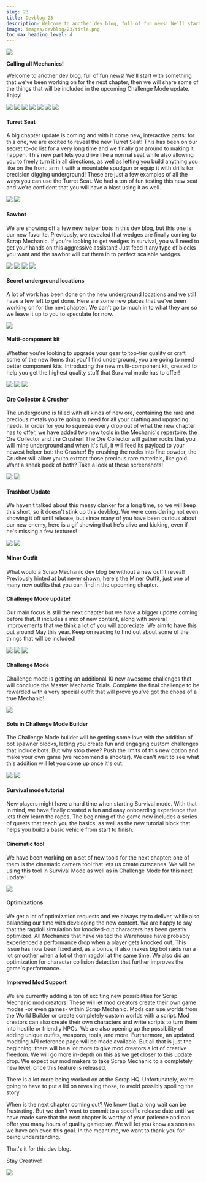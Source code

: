```yaml
---
slug: 23
title: Devblog 23
description: Welcome to another dev blog, full of fun news! We'll start with something that we've been working on for the next chapter, then we will share some of the things that will be included in the upcoming Challenge Mode update.
image: images/devblog/23/title.png
toc_max_heading_level: 4
---
```


![](https://i.imgur.com/rwCiYEI.png)

**Calling all Mechanics!**

Welcome to another dev blog, full of fun news! 
We'll start with something that we've been working on for the next chapter, then we will share some of the things that will be included in the upcoming Challenge Mode update. 
Enjoy!

![](https://i.imgur.com/8X5v78L.gif)
![](https://i.imgur.com/pRJx2Qh.gif)
![](https://i.imgur.com/2ZE7WOn.gif)
![](https://i.imgur.com/ZYveizo.gif)
![](https://i.imgur.com/4bZWq15.gif)
![](https://i.imgur.com/8x7mIUs.png)
![](https://i.imgur.com/wlKDlhW.png)

#### Turret Seat
A big chapter update is coming and with it come new, interactive parts: for this one, we are excited to reveal the new Turret Seat! 
This has been on our secret to-do list for a very long time and we finally got around to making it happen.
This new part lets you drive like a normal seat while also allowing you to freely turn it in all directions, as well as letting you build anything you like on the front: arm it with a mountable spudgun or equip it with drills for precision digging underground! 
These are just a few examples of all the ways you can use the Turret Seat.
We had a ton of fun testing this new seat and we're confident that you will have a blast using it as well.

![](https://i.imgur.com/Eyi0QYH.png)
![](https://i.imgur.com/vjvcL6o.png)

#### Sawbot
We are showing off a few new helper bots in this dev blog, but this one is our new favorite. 
Previously, we revealed that wedges are finally coming to Scrap Mechanic. 
If you're looking to get wedges in survival, you will need to get your hands on this aggressive assistant! 
Just feed it any type of blocks you want and the sawbot will cut them in to perfect scalable wedges.

![](https://i.imgur.com/bxUnQGJ.png)
![](https://i.imgur.com/mVGqkCz.png)
![](https://i.imgur.com/5C1EJvJ.png)
![](https://i.imgur.com/1BJIpoK.png)

#### Secret underground locations
A lot of work has been done on the new underground locations and we still have a few left to get done. 
Here are some new places that we've been working on for the next chapter. 
We can't go to much in to what they are so we leave it up to you to speculate for now. 

![](https://i.imgur.com/lFLxIYB.png)

#### Multi-component kit
Whether you're looking to upgrade your gear to top-tier quality or craft some of the new items that you'll find underground, you are going to need better component kits. 
Introducing the new multi-component kit, created to help you get the highest quality stuff that Survival mode has to offer!

![](https://i.imgur.com/t7AwaJt.png)
![](https://i.imgur.com/R4rpoI2.jpg)
![](https://i.imgur.com/EATWMhB.png)

#### Ore Collector & Crusher
The underground is filled with all kinds of new ore, containing the rare and precious metals you're going to need for all your crafting and upgrading needs. 
In order for you to squeeze every drop out of what the new chapter has to offer, we have added two new tools in the Mechanic's repertoire: the Ore Collector and the Crusher! 
The Ore Collector will gather rocks that you will mine underground and when it's full, it will feed its payload to your newest helper bot: the Crusher!
By crushing the rocks into fine powder, the Crusher will allow you to extract those precious rare materials, like gold. 
Want a sneak peek of both? Take a look at these screenshots!

![](https://i.imgur.com/k4RsjiO.gif)
![](https://i.imgur.com/PsspDya.gif)

#### Trashbot Update
We haven't talked about this messy clanker for a long time, so we will keep this short, so it doesn't stink up this devblog. 
We were considering not even showing it off until release, but since many of you have been curious about our new enemy, here is a gif showing that he's alive and kicking, even if he's missing a few textures!

![](https://i.imgur.com/ZGRiyzI.png)
![](https://i.imgur.com/e8YM4zM.png)

#### Miner Outfit
What would a Scrap Mechanic dev blog be without a new outfit reveal! 
Previously hinted at but never shown, here's the Miner Outfit, just one of many new outfits that you can find in the upcoming chapter.

#### Challenge Mode update!
Our main focus is still the next chapter but we have a bigger update coming before that. 
It includes a mix of new content, along with several improvements that we think a lot of you will appreciate. 
We aim to have this out around May this year. 
Keep on reading to find out about some of the things that will be included!
  
![](https://i.imgur.com/S72bTaD.jpg)
![](https://i.imgur.com/ssWEsfG.jpg)
![](https://i.imgur.com/FxzuEfD.jpg)

#### Challenge Mode
Challenge mode is getting an additional 10 new awesome challenges that will conclude the Master Mechanic Trials. 
Complete the final challenge to be rewarded with a very special outfit that will prove you've got the chops of a true Mechanic!

![](https://i.imgur.com/w8BvI7H.gif)

#### Bots in Challenge Mode Builder
The Challenge Mode builder will be getting some love with the addition of bot spawner blocks, letting you create fun and engaging custom challenges that include bots. 
But why stop there? 
Push the limits of this new option and make your own game (we recommend a shooter). 
We can't wait to see what this addition will let you come up once it's out.

![](https://i.imgur.com/6T17LPD.gif)
![](https://i.imgur.com/n0K7oEf.gif)

#### Survival mode tutorial
New players might have a hard time when starting Survival mode. 
With that in mind, we have finally created a fun and easy onboarding experience that lets them learn the ropes.
The beginning of the game now includes a series of quests that teach you the basics, as well as the new tutorial block that helps you build a basic vehicle from start to finish. 

#### Cinematic tool
We have been working on a set of new tools for the next chapter: one of them is the cinematic camera tool that lets us create cutscenes.
We will be using this tool in Survival Mode as well as in Challenge Mode for this next update!

![](https://i.imgur.com/nt0LERS.gif)

#### Optimizations
We get a lot of optimization requests and we always try to deliver, while also balancing our time with developing the new content. 
We are happy to say that the ragdoll simulation for knocked-out characters has been greatly optimized. 
All Mechanics that have visited the Warehouse have probably experienced a performance drop when a player gets knocked out. 
This issue has now been fixed and, as a bonus, it also makes big bot raids run a lot smoother when a lot of them ragdoll at the same time. 
We also did an optimization for character collision detection that further improves the game's performance.

#### Improved Mod Support
We are currently adding a ton of exciting new possibilities for Scrap Mechanic mod creators!
These will let mod creators create their own game modes -or even games- within Scrap Mechanic. 
Mods can use worlds from the World Builder or create completely custom worlds with a script. 
Mod creators can also create their own characters and write scripts to turn them into hostile or friendly NPCs. 
We are also opening up the possibility of adding unique outfits, weapons, tools, and more. 
Furthermore, an updated modding API reference page will be made available. 
But all that is just the beginning: there will be a lot more to give mod creators a lot of creative freedom. 
We will go more in-depth on this as we get closer to this update drop.
We expect our mod makers to take Scrap Mechanic to a completely new level, once this feature is released. 

There is a lot more being worked on at the Scrap HQ. 
Unfortunately, we're going to have to put a lid on revealing those, to avoid possibly spoiling the story. 

When is the next chapter coming out?
We know that a long wait can be frustrating. 
But we don't want to commit to a specific release date until we have made sure that the next chapter is worthy of your patience and can offer you many hours of quality gameplay. 
We will let you know as soon as we have achieved this goal. In the meantime, we want to thank you for being understanding. 

That's it for this dev blog. 

Stay Creative!

![](https://i.imgur.com/969Ed1Z.gif)